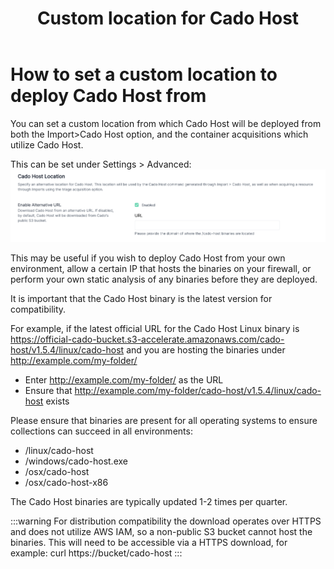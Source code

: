 ﻿---
title: Custom location for Cado Host
hide_title: true
sidebar_position: 5
---


# How to set a custom location to deploy Cado Host from

You can set a custom location from which Cado Host will be deployed from both the Import>Cado Host option, and the container acquisitions which utilize Cado Host.

This can be set under Settings > Advanced:
![Custom Cado Host Settings](/img/custom-cado-host.png)

This may be useful if you wish to deploy Cado Host from your own environment, allow a certain IP that hosts the binaries on your firewall, or perform your own static analysis of any binaries before they are deployed.

It is important that the Cado Host binary is the latest version for compatibility. 

For example, if the latest official URL for the Cado Host Linux binary is https://official-cado-bucket.s3-accelerate.amazonaws.com/cado-host/v1.5.4/linux/cado-host
and you are hosting the binaries under http://example.com/my-folder/ 
* Enter http://example.com/my-folder/ as the URL
* Ensure that http://example.com/my-folder/cado-host/v1.5.4/linux/cado-host exists

Please ensure that binaries are present for all operating systems to ensure collections can succeed in all environments:
* /linux/cado-host
* /windows/cado-host.exe
* /osx/cado-host
* /osx/cado-host-x86

The Cado Host binaries are typically updated 1-2 times per quarter. 

:::warning
For distribution compatibility the download operates over HTTPS and does not utilize AWS IAM, so a non-public S3 bucket cannot host the binaries. This will need to be accessible via a HTTPS download, for example: curl https://bucket/cado-host
:::

